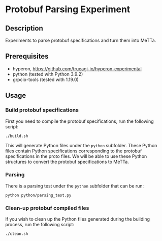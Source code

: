 # Protobuf Parsing Experiment

## Description

Experiments to parse protobuf specifications and turn them into MeTTa.

## Prerequisites

- hyperon, https://github.com/trueagi-io/hyperon-experimental
- python (tested with Python 3.9.2)
- grpcio-tools (tested with 1.19.0)

## Usage

### Build protobuf specifications

First you need to compile the protobuf specifications, run the following script:

```
./build.sh
```

This will generate Python files under the `python` subfolder.  These
Python files contain Python specifications corresponding to the
protobuf specifications in the proto files.  We will be able to use
these Python structures to convert the protobuf specifications to
MeTTa.

### Parsing

There is a parsing test under the `python` subfolder that can be run:

```
python python/parsing_test.py
```

### Clean-up protobuf compiled files

If you wish to clean up the Python files generated during the building
process, run the following script:

```
./clean.sh
```
